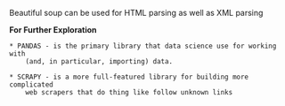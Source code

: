 Beautiful soup can be used for HTML parsing as well as XML parsing

**For Further Exploration**

    * PANDAS - is the primary library that data science use for working with 
        (and, in particular, importing) data.

    * SCRAPY - is a more full-featured library for building more complicated
        web scrapers that do thing like follow unknown links

<!-- ON PAGE 171 -->